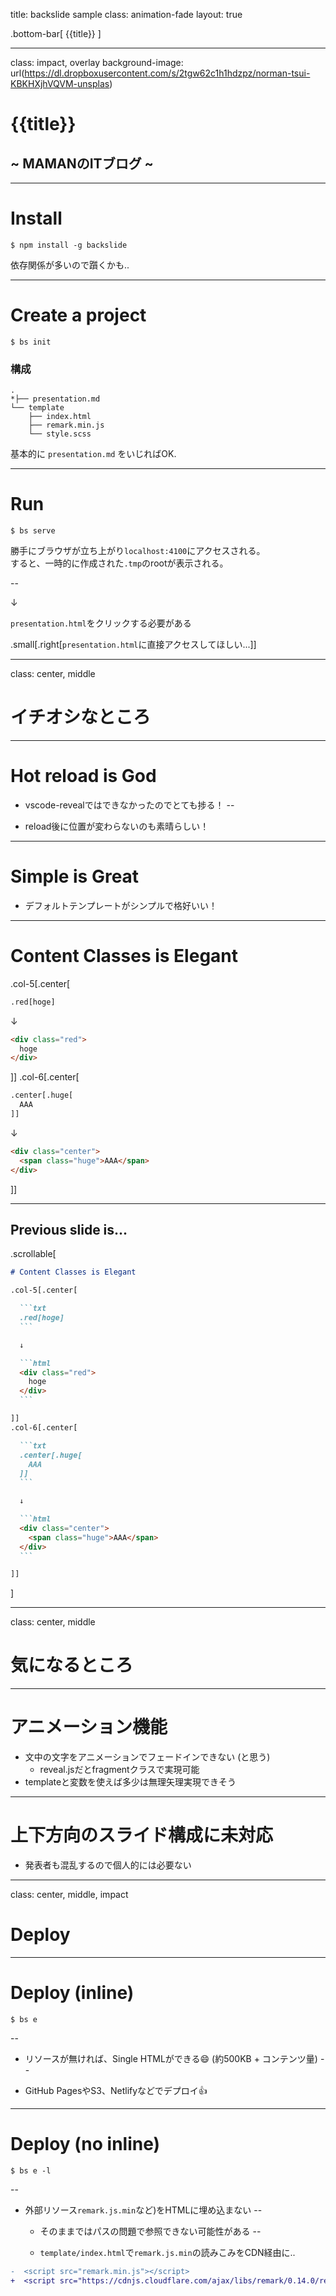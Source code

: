 title: backslide sample
class: animation-fade
layout: true

<!-- This slide will serve as the base layout for all your slides -->
.bottom-bar[
  {{title}}
]

---

class: impact, overlay
background-image: url(https://dl.dropboxusercontent.com/s/2tgw62c1h1hdzpz/norman-tsui-KBKHXjhVQVM-unsplas)

# {{title}}
## ~ MAMANのITブログ ~

---

# Install

```shell
$ npm install -g backslide
```

依存関係が多いので躓くかも..

---

# Create a project

```shell
$ bs init
```

### 構成

```shell
.
*├── presentation.md
└── template
    ├── index.html
    ├── remark.min.js
    └── style.scss
```

基本的に `presentation.md` をいじればOK.

---

# Run

```shell
$ bs serve
```

勝手にブラウザが立ち上がり`localhost:4100`にアクセスされる。  
すると、一時的に作成された`.tmp`のrootが表示される。

--

↓

`presentation.html`をクリックする必要がある

.small[.right[`presentation.html`に直接アクセスしてほしい...]]

---

class: center, middle

# イチオシなところ

---

# Hot reload is God

* vscode-revealではできなかったのでとても捗る！
--

* reload後に位置が変わらないのも素晴らしい！

---

# Simple is Great

* デフォルトテンプレートがシンプルで格好いい！

---

# Content Classes is Elegant

.col-5[.center[

  ```txt
  .red[hoge]
  ```

  ↓

  ```html
  <div class="red">
    hoge
  </div>
  ```

]]
.col-6[.center[

  ```txt
  .center[.huge[
    AAA
  ]]
  ```

  ↓

  ```html
  <div class="center">
    <span class="huge">AAA</span>
  </div>
  ```

]]

---

## Previous slide is...

.scrollable[

````markdown
# Content Classes is Elegant

.col-5[.center[

  ```txt
  .red[hoge]
  ```

  ↓

  ```html
  <div class="red">
    hoge
  </div>
  ```

]]
.col-6[.center[

  ```txt
  .center[.huge[
    AAA
  ]]
  ```

  ↓

  ```html
  <div class="center">
    <span class="huge">AAA</span>
  </div>
  ```

]]
````

]

---

class: center, middle

# 気になるところ

---

# アニメーション機能

* 文中の文字をアニメーションでフェードインできない (と思う)
  * reveal.jsだとfragmentクラスで実現可能
* templateと変数を使えば多少は無理矢理実現できそう

---

# 上下方向のスライド構成に未対応

* 発表者も混乱するので個人的には必要ない

---

class: center, middle, impact

# Deploy

---

# Deploy (inline)

```
$ bs e
```

--

* リソースが無ければ、Single HTMLができる😄 (約500KB + コンテンツ量)
--

* GitHub PagesやS3、Netlifyなどでデプロイ👍

---

# Deploy (no inline)

```
$ bs e -l
```

--

* 外部リソース`remark.js.min`など)をHTMLに埋め込まない
--

  * そのままではパスの問題で参照できない可能性がある
--

  * `template/index.html`で`remark.js.min`の読みこみをCDN経由に..


```diff
-  <script src="remark.min.js"></script>  
+  <script src="https://cdnjs.cloudflare.com/ajax/libs/remark/0.14.0/remark.min.js"></script>  
```
